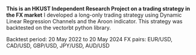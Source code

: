 **This is an HKUST Independent Research Project on a trading strategy in the FX market**
I developed a long-only trading strategy using Dynamic Linear Regression Channels and the Aroon indicator. This strategy was backtested on the vectorbt python library.

Backtest period: 20 May 2022 to 20 May 2024
FX pairs: EUR/USD, CAD/USD, GBP/USD, JPY/USD, AUD/USD

